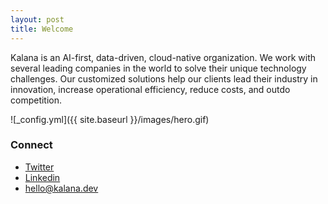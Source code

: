 ```yaml
---
layout: post
title: Welcome
---
```


Kalana is an AI-first, data-driven, cloud-native organization. We work with several leading companies in the world to solve their unique technology challenges. Our customized solutions help our clients lead their industry in innovation, increase operational efficiency, reduce costs, and outdo competition.


![_config.yml]({{ site.baseurl }}/images/hero.gif)



### Connect


- [Twitter](https://www.twitter.com/KalanaHQ)
- [Linkedin](https://www.linkedin.com/company/kalanahq)
- [hello@kalana.dev](mailto:hello@kalana.dev)

